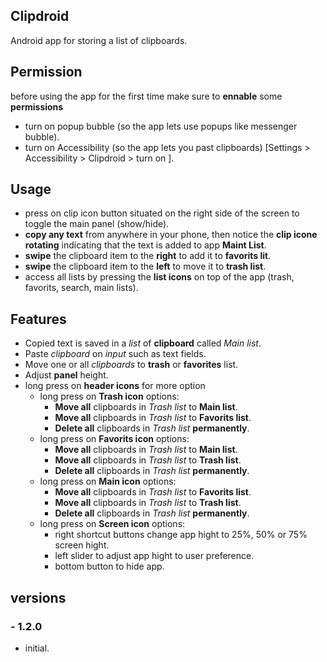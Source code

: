 ## Clipdroid
Android app for storing a list of clipboards.

## Permission
before using the app for the first time make sure to **ennable** some **permissions**
- turn on popup bubble (so the app lets use popups like messenger bubble).
- turn on Accessibility (so the app lets you past clipboards) 
  [Settings > Accessibility > Clipdroid > turn on ].

## Usage
- press on clip icon button situated on the right side of the screen to toggle the main panel (show/hide).
- **copy any text** from anywhere in your phone, then notice the **clip icone rotating** indicating that the text is added to app **Maint List**.
- **swipe** the clipboard item to the **right** to add it to **favorits lit**.
- **swipe** the clipboard item to the **left** to move it to **trash list**.
- access all lists by pressing the **list icons** on top of the app (trash, favorits, search, main lists).

## Features
- Copied text is saved in a *list* of **clipboard** called *Main list*.
- Paste *clipboard* on *input* such as text fields.
- Move one or all *clipboards* to **trash** or **favorites** list.
- Adjust **panel** height.
- long press on **header icons** for more option
     - long press on **Trash icon** options:
          - **Move all** clipboards in *Trash list* to **Main list**.
          - **Move all** clipboards in *Trash list* to **Favorits list**.
          - **Delete all** clipboards in *Trash list* **permanently**.
     - long press on **Favorits icon** options:
          - **Move all** clipboards in *Trash list* to **Main list**.
          - **Move all** clipboards in *Trash list* to **Trash list**.
          - **Delete all** clipboards in *Trash list* **permanently**.
     - long press on **Main icon** options:
          - **Move all** clipboards in *Trash list* to **Favorits list**.
          - **Move all** clipboards in *Trash list* to **Trash list**.
          - **Delete all** clipboards in *Trash list* **permanently**.    
     - long press on **Screen icon** options:
          - right shortcut buttons change app hight to 25%, 50% or 75% screen hight. 
          - left slider to adjust app hight to user preference.
          - bottom button to hide app. 
## versions
### - 1.2.0
 - initial. 
